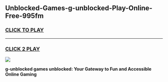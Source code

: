 
## Unblocked-Games-g-unblocked-Play-Online-Free-995fm
<h3>
<a href="https://premium76.site?title=g-unblocked&ref=26A">CLICK TO PLAY</a></h3>
<hr>

<h3>
<a href="https://premium76.site?title=g-unblocked&ref=26A">CLICK 2 PLAY</a>
  
</h3>

<a href="https://premium76.site?title=g-unblocked&ref=26A"><img src="https://clearcache.store/games.png"></a>


**g-unblocked games unblocked: Your Gateway to Fun and Accessible Online Gaming**
